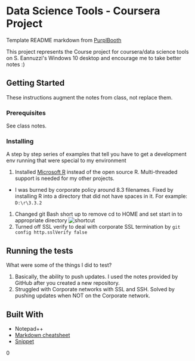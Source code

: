 # Data Science Tools - Coursera Project

Template README markdown from [PurplBooth](https://gist.github.com/PurpleBooth)

This project represents the Course project for coursera/data science tools on S. Eannuzzi's Windows 10 desktop and encourage me to 
take better notes :)

## Getting Started

These instructions augment the notes from class, not replace them.

### Prerequisites

See class notes.

### Installing
[gitbash]: https://github.com/seannuzzi/datasciencecoursera/gitbash.PNG "git BASH shortcut"

A step by step series of examples that tell you have to get a development env running that were special to my environment
1. Installed [Microsoft R](https://mran.microsoft.com/open/) instead of the open source R.  Multi-threaded support is needed for my other projects.
  * I was burned by corporate policy around 8.3 filenames.  Fixed by installing R into a directory that did not have spaces in it.  For example: `D:\r\3.3.2`
1. Changed git Bash short up to remove cd to HOME and set start in to appropriate directory
![shortcut][gitbash]
1. Turned off SSL verify to deal with corporate SSL termination by `git config http.sslVerify false`

## Running the tests

What were some of the things I did to test?
1. Basically, the ability to push updates.  I used the notes provided by GitHub after you created a new repository.  
1. Struggled with Corporate networks with SSL and SSH. Solved by pushing updates when NOT on the Corporate network.


## Built With

* Notepad++
* [Markdown cheatsheet](https://github.com/adam-p/markdown-here/wiki/Markdown-Cheatsheet)
* [Snippet](https://support.microsoft.com/en-us/help/13776/windows-use-snipping-tool-to-capture-screenshots)

0
